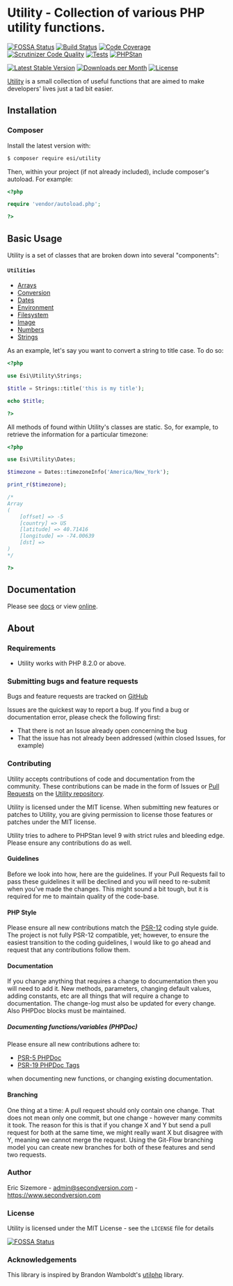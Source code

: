 # Utility - Collection of various PHP utility functions.
[![FOSSA Status](https://app.fossa.com/api/projects/git%2Bgithub.com%2Fericsizemore%2Futility.svg?type=shield)](https://app.fossa.com/projects/git%2Bgithub.com%2Fericsizemore%2Futility?ref=badge_shield)
[![Build Status](https://scrutinizer-ci.com/g/ericsizemore/utility/badges/build.png?b=master)](https://scrutinizer-ci.com/g/ericsizemore/utility/build-status/master)
[![Code Coverage](https://scrutinizer-ci.com/g/ericsizemore/utility/badges/coverage.png?b=master)](https://scrutinizer-ci.com/g/ericsizemore/utility/?branch=master)
[![Scrutinizer Code Quality](https://scrutinizer-ci.com/g/ericsizemore/utility/badges/quality-score.png?b=master)](https://scrutinizer-ci.com/g/ericsizemore/utility/?branch=master)
[![Tests](https://github.com/ericsizemore/utility/actions/workflows/tests.yml/badge.svg)](https://github.com/ericsizemore/utility/actions/workflows/tests.yml)
[![PHPStan](https://github.com/ericsizemore/utility/actions/workflows/main.yml/badge.svg)](https://github.com/ericsizemore/utility/actions/workflows/main.yml)

[![Latest Stable Version](https://img.shields.io/packagist/v/esi/utility.svg)](https://packagist.org/packages/esi/utility)
[![Downloads per Month](https://img.shields.io/packagist/dm/esi/utility.svg)](https://packagist.org/packages/esi/utility)
[![License](https://img.shields.io/packagist/l/esi/utility.svg)](https://packagist.org/packages/esi/utility)


[Utility](http://github.com/ericsizemore/utility/) is a small collection of useful functions that are aimed to make developers' lives just a tad bit easier.

## Installation

### Composer

Install the latest version with:

```bash
$ composer require esi/utility
```

Then, within your project (if not already included), include composer's autoload. For example:

```php
<?php

require 'vendor/autoload.php';

?>
```

## Basic Usage

Utility is a set of classes that are broken down into several "components":

#### `Utilities`

  * [Arrays](docs/arrays.md)
  * [Conversion](docs/conversion.md)
  * [Dates](docs/dates.md)
  * [Environment](docs/environment.md)
  * [Filesystem](docs/filesystem.md)
  * [Image](docs/image.md)
  * [Numbers](docs/numbers.md)
  * [Strings](docs/strings.md)

As an example, let's say you want to convert a string to title case. To do so:
```php
<?php

use Esi\Utility\Strings;

$title = Strings::title('this is my title');

echo $title;

?>
```

All methods of found within Utility's classes are static. So, for example, to retrieve the information for a particular timezone:

```php
<?php

use Esi\Utility\Dates;

$timezone = Dates::timezoneInfo('America/New_York');

print_r($timezone);

/*
Array
(
    [offset] => -5
    [country] => US
    [latitude] => 40.71416
    [longitude] => -74.00639
    [dst] => 
)
*/

?>
```

## Documentation
Please see [docs](/docs) or view [online](https://www.secondversion.com/docs/utility/).

## About

### Requirements

- Utility works with PHP 8.2.0 or above.

### Submitting bugs and feature requests

Bugs and feature requests are tracked on [GitHub](https://github.com/ericsizemore/utility/issues)

Issues are the quickest way to report a bug. If you find a bug or documentation error, please check the following first:

* That there is not an Issue already open concerning the bug
* That the issue has not already been addressed (within closed Issues, for example)

### Contributing

Utility accepts contributions of code and documentation from the community. 
These contributions can be made in the form of Issues or [Pull Requests](http://help.github.com/send-pull-requests/) on the [Utility repository](https://github.com/ericsizemore/utility).

Utility is licensed under the MIT license. When submitting new features or patches to Utility, you are giving permission to license those features or patches under the MIT license.

Utility tries to adhere to PHPStan level 9 with strict rules and bleeding edge. Please ensure any contributions do as well.

#### Guidelines

Before we look into how, here are the guidelines. If your Pull Requests fail to pass these guidelines it will be declined and you will need to re-submit when you’ve made the changes. This might sound a bit tough, but it is required for me to maintain quality of the code-base.

#### PHP Style

Please ensure all new contributions match the [PSR-12](https://www.php-fig.org/psr/psr-12/) coding style guide. The project is not fully PSR-12 compatible, yet; however, to ensure the easiest transition to the coding guidelines, I would like to go ahead and request that any contributions follow them.

#### Documentation

If you change anything that requires a change to documentation then you will need to add it. New methods, parameters, changing default values, adding constants, etc are all things that will require a change to documentation. The change-log must also be updated for every change. Also PHPDoc blocks must be maintained.

##### Documenting functions/variables (PHPDoc)

Please ensure all new contributions adhere to:
  * [PSR-5 PHPDoc](https://github.com/php-fig/fig-standards/blob/master/proposed/phpdoc.md)
  * [PSR-19 PHPDoc Tags](https://github.com/php-fig/fig-standards/blob/master/proposed/phpdoc-tags.md)

when documenting new functions, or changing existing documentation.

#### Branching

One thing at a time: A pull request should only contain one change. That does not mean only one commit, but one change - however many commits it took. The reason for this is that if you change X and Y but send a pull request for both at the same time, we might really want X but disagree with Y, meaning we cannot merge the request. Using the Git-Flow branching model you can create new branches for both of these features and send two requests.

### Author

Eric Sizemore - <admin@secondversion.com> - <https://www.secondversion.com>

### License

Utility is licensed under the MIT License - see the `LICENSE` file for details


[![FOSSA Status](https://app.fossa.com/api/projects/git%2Bgithub.com%2Fericsizemore%2Futility.svg?type=large)](https://app.fossa.com/projects/git%2Bgithub.com%2Fericsizemore%2Futility?ref=badge_large)

### Acknowledgements

This library is inspired by Brandon Wamboldt's [utilphp](http://brandonwamboldt.github.com/utilphp/) library.
